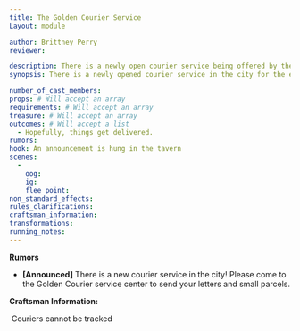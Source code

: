 ```yaml
---
title: The Golden Courier Service
Layout: module

author: Brittney Perry
reviewer: 

description: There is a newly open courier service being offered by the city. For 5 gold, they will deliver any carryable package or message to anyone in the city.
synopsis: There is a newly opened courier service in the city for the everyone's use. This service will only operate in the city and deliver to those that can be named and described that are currently in the city. The city will make use of this service as needed.

number_of_cast_members: 
props: # Will accept an array
requirements: # Will accept an array
treasure: # Will accept an array
outcomes: # Will accept a list
  - Hopefully, things get delivered.
rumors: 
hook: An announcement is hung in the tavern
scenes: 
  - 
    oog: 
    ig: 
    flee_point: 
non_standard_effects: 
rules_clarifications: 
craftsman_information: 
transformations: 
running_notes: 
---
```


**Rumors**

- **[Announced]** There is a new courier service in the city! Please come to the Golden Courier service center to send your letters and small parcels.

**Craftsman Information:**

​	Couriers cannot be tracked

























































































